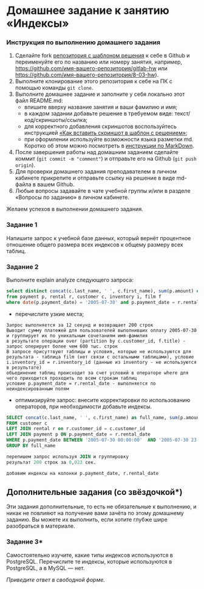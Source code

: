 # Домашнее задание к занятию «Индексы»

### Инструкция по выполнению домашнего задания

1. Сделайте fork [репозитория c шаблоном решения](https://github.com/netology-code/sys-pattern-homework) к себе в Github и переименуйте его по названию или номеру занятия, например, https://github.com/имя-вашего-репозитория/gitlab-hw или https://github.com/имя-вашего-репозитория/8-03-hw).
2. Выполните клонирование этого репозитория к себе на ПК с помощью команды `git clone`.
3. Выполните домашнее задание и заполните у себя локально этот файл README.md:
   - впишите вверху название занятия и ваши фамилию и имя;
   - в каждом задании добавьте решение в требуемом виде: текст/код/скриншоты/ссылка;
   - для корректного добавления скриншотов воспользуйтесь инструкцией [«Как вставить скриншот в шаблон с решением»](https://github.com/netology-code/sys-pattern-homework/blob/main/screen-instruction.md);
   - при оформлении используйте возможности языка разметки md. Коротко об этом можно посмотреть в [инструкции по MarkDown](https://github.com/netology-code/sys-pattern-homework/blob/main/md-instruction.md).
4. После завершения работы над домашним заданием сделайте коммит (`git commit -m "comment"`) и отправьте его на Github (`git push origin`).
5. Для проверки домашнего задания преподавателем в личном кабинете прикрепите и отправьте ссылку на решение в виде md-файла в вашем Github.
6. Любые вопросы задавайте в чате учебной группы и/или в разделе «Вопросы по заданию» в личном кабинете.

Желаем успехов в выполнении домашнего задания.

### Задание 1

Напишите запрос к учебной базе данных, который вернёт процентное отношение общего размера всех индексов к общему размеру всех таблиц.

### Задание 2

Выполните explain analyze следующего запроса:
```sql
select distinct concat(c.last_name, ' ', c.first_name), sum(p.amount) over (partition by c.customer_id, f.title)
from payment p, rental r, customer c, inventory i, film f
where date(p.payment_date) = '2005-07-30' and p.payment_date = r.rental_date and r.customer_id = c.customer_id and i.inventory_id = r.inventory_id
```
- перечислите узкие места;

```
Запрос выполняется за 12 секунд и возвращает 200 строк
Выводит сумму платежей для пользователей выполнивших оплату 2005-07-30 и группирует их по уникальным сочетаниям имя-фамилия
в результате операции over (partition by c.customer_id, f.title) - запрос оперирует более чем 600 тыс. строк
В запросе присуттвуют таблицы и условия, которые не используются для результата - таблица film (нет связи с остальными таблицами), условие i.inventory_id = r.inventory_id (данные из inventory - не используются в результате)
объединение таблиц происходит за счет условий в операторе where для чего приходится проходить по всем строкам таблиц
условие p.payment_date = r.rental_date - выполняется по неиндексированным полям

```
  
- оптимизируйте запрос: внесите корректировки по использованию операторов, при необходимости добавьте индексы.

```sql
SELECT concat(c.last_name, ' ', c.first_name) as full_name, sum(p.amount) as payments
FROM customer c 
LEFT JOIN rental r on r.customer_id = c.customer_id 
LEFT JOIN payment p ON p.payment_date = r.rental_date 
WHERE p.payment_date BETWEEN '2005-07-30 00:00:00'  AND '2005-07-30 23:59:59'
GROUP BY full_name

перепишем запрос используя JOIN и группировку
результат 200 строк за 0,023 сек.

добавим индексы на колонки p.payment_date, r.rental_date 
```

## Дополнительные задания (со звёздочкой*)
Эти задания дополнительные, то есть не обязательные к выполнению, и никак не повлияют на получение вами зачёта по этому домашнему заданию. Вы можете их выполнить, если хотите глубже шире разобраться в материале.

### Задание 3*

Самостоятельно изучите, какие типы индексов используются в PostgreSQL. Перечислите те индексы, которые используются в PostgreSQL, а в MySQL — нет.

*Приведите ответ в свободной форме.*
